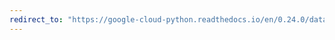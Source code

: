 ```yaml
---
redirect_to: "https://google-cloud-python.readthedocs.io/en/0.24.0/datastore-entities.html"
---
```


